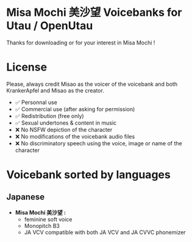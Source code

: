 # Misa Mochi 美沙望 Voicebanks for Utau / OpenUtau 

Thanks for downloading or for your interest in Misa Mochi !

# License 

Please, always credit Misao as the voicer of the voicebank and both KrankerApfel and Misao as the creator.
- ✅ Personnal use
- ✅ Commercial use (after asking for permission)
- ✅ Redistribution (free only)
- ✅ Sexual undertones & content in music 
- ❌ No NSFW depiction of the character
- ❌ No modifications of the voicebank audio files
- ❌ No discriminatory speech using the voice, image or name of the character

# Voicebank sorted by languages

## Japanese

* 	**Misa Mochi 美沙望 :** 
    - feminine soft voice
    - Monopitch B3 
    - JA VCV compatible with both JA VCV and JA CVVC phonemizer
